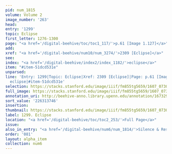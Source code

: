 ```yaml
---
pid: num_1815
volume: Volume 2
image_number: '263'
head:
entry: '1299'
topic: Eclipse
first_letter: 1276-1300
page: "<a href='/digital-beehive/toc/toc1_117/'>p.61 [Image 1.127]</a>"
add:
xref: "<a href='/digital-beehive/num10/num_3274/'>2309 [Eclipse]</a>"
see:
index: "<a href='/digital-beehive/index2/index_1182/'>eclipse</a>"
item: "#item-51dcd531e"
unparsed:
line: 'Entry: 1299|Topic: Eclipse|Xref: 2309 [Eclipse]|Page: p.61 [Image 1.127]|Index:
  eclipse|#item-51dcd531e'
selection: https://stacks.stanford.edu/image/iiif/fm855tg5659/1607_0730/423,3746,2827,471/full/0/default.jpg
full_image: https://stacks.stanford.edu/image/iiif/fm855tg5659/1607_0730/full/full/0/default.jpg
annotation_uri: http://beehive-anno.library.upenn.edu/annotation/1673299521250
sort_value: '226313746'
insertion:
thumbnail: https://stacks.stanford.edu/image/iiif/fm855tg5659/1607_0730/423,3746,600,180/250,/0/default.jpg
label: 1299. Eclipse
location: "<a href='/digital-beehive/toc/toc2_253/'>Full Page</a>"
issue:
also_in_entry: "<a href='/digital-beehive/num6/num_1814/'>Silence & Reservedness</a>"
order: '081'
layout: alpha_item
collection: num6
---
```

